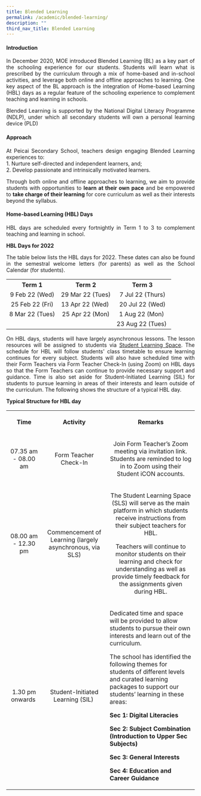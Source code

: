 ```yaml
---
title: Blended Learning
permalink: /academic/blended-learning/
description: ""
third_nav_title: Blended Learning
---
```

<h4><strong>Introduction</strong></h4>
<p><p align="justify">In December 2020, MOE introduced Blended Learning (BL) as a key part of the schooling experience for our students. Students will learn what is prescribed by the curriculum through a mix of home-based and in-school activities, and leverage both online and offline approaches to learning. One key aspect of the BL approach is the integration of Home-based Learning (HBL) days as a regular feature of the schooling experience to complement teaching and learning in schools.</p>
<p><p align="justify">Blended Learning is supported by the National Digital Literacy Programme (NDLP), under which all secondary students will own a personal learning device (PLD) </p>
<h4><strong>Approach</strong></h4>
<p><p align="justify">At Peicai Secondary School, teachers design engaging Blended Learning experiences to:<br />1. Nurture self-directed and independent learners, and;<br />2. Develop passionate and intrinsically motivated learners.</p>
<p><p align="justify">Through both online and offline approaches to learning, we aim to provide students with opportunities to  <strong>learn at their own pace</strong>&nbsp;and be empowered to&nbsp;<strong>take charge of their learning</strong>&nbsp;for core curriculum as well as their interests beyond the syllabus.&nbsp;</p>
<h4><strong>Home-based Learning (HBL) Days</strong></h4>
<p><p align="justify"> HBL days are scheduled every fortnightly in Term 1 to 3 to complement teaching and learning in school.</p>
<p><strong>HBL Days for 2022</strong></p>
<p><p align="justify">The table below lists the HBL days for 2022. These dates can also be found in the semestral welcome letters (for parents) as well as the School Calendar (for students).</p>
<table style="margin-left: auto; margin-right: auto;">
<tbody>
<tr>
<th style="text-align: center;">Term 1</th>
<th style="text-align: center;">Term 2</th>
<th style="text-align: center;">Term 3</th>
</tr>
<tr>
<td style="text-align: center;">9 Feb 22 (Wed)</td>
<td style="text-align: center;">29 Mar 22 (Tues)</td>
<td style="text-align: center;">7 Jul 22 (Thurs)</td>
</tr>
<tr>
<td style="text-align: center;">25 Feb 22 (Fri)</td>
<td style="text-align: center;">13 Apr 22 (Wed)&nbsp;</td>
<td style="text-align: center;">20 Jul 22 (Wed)</td>
</tr>
<tr>
<td style="text-align: center;">8 Mar 22 (Tues)</td>
<td style="text-align: center;">25 Apr 22 (Mon)</td>
<td style="text-align: center;">1 Aug 22 (Mon)&nbsp;</td>
</tr>
<tr>
<td style="text-align: center;">&nbsp;</td>
<td style="text-align: center;">&nbsp;</td>
<td style="text-align: center;">23 Aug 22 (Tues)&nbsp;</td>
</tr>
</tbody>
</table>
<p><p align="justify">On HBL days, students will have largely asynchronous lessons. The lesson resources will be assigned to students via&nbsp;<a href="https://vle.learning.moe.edu.sg/login/" target="_blank" rel="noopener">Student Learning Space</a>.&nbsp;The schedule for HBL will follow students' class timetable to ensure learning continues for every subject. Students will also have scheduled time with their Form Teachers via Form Teacher Check-In (using Zoom) on HBL days so that the Form Teachers can continue to provide necessary support and guidance. Time is also set aside for Student-Initiated Learning (SIL) for students to pursue learning in areas of their interests and learn outside of the curriculum. The following shows the structure of a typical HBL day.</p>
<p><strong>Typical Structure for HBL day</strong></p>
<table>
<tbody>
<tr>
<th style="text-align: center;">
<p>Time</p>
</th>
<th style="text-align: center;">
<p>Activity</p>
</th>
<th style="text-align: center;">
<p>Remarks</p>
</th>
</tr>
<tr>
<td style="text-align: center;">
<p>07.35 am - 08.00 am</p>
</td>
<td style="text-align: center;">
<p>Form Teacher Check-In</p>
</td>
<td style="text-align: center;">
<p>Join Form Teacher&rsquo;s Zoom meeting via invitation link. Students are reminded to log in to Zoom using their Student iCON accounts.</p>
</td>
</tr>
<tr>
<td style="text-align: center;">
<p>08.00 am - 12.30 pm</p>
</td>
<td style="text-align: center;">
<p>Commencement of Learning (largely asynchronous, via SLS)</p>
</td>
<td style="text-align: center;">
<p>The Student Learning Space (SLS) will serve as the main platform in which students receive instructions from their subject teachers for HBL.</p>
<p>Teachers will continue to monitor students on their learning and check for understanding as well as provide timely feedback for the assignments given during HBL.</p>
</td>
</tr>
<tr>
<td style="text-align: center;">
<p>1.30 pm onwards&nbsp;</p>
</td>
<td style="text-align: center;">
<p>Student-Initiated Learning (SIL)&nbsp;</p>
</td>
<td>
<p>Dedicated time and space will be provided to allow students to pursue their own interests and learn out of the curriculum.</p>
The school has identified the following themes for students of different levels and curated learning packages to support our students&rsquo; learning in these areas:
<p><strong>Sec 1: Digital Literacies</strong></p>
<p><strong>Sec 2: Subject Combination (Introduction to Upper Sec Subjects)</strong></p>
<p><strong>Sec 3: General Interests</strong></p>
<p><strong>Sec 4: Education and Career Guidance&nbsp;</strong></p>
</td>
</tr>
</tbody>
</table>
